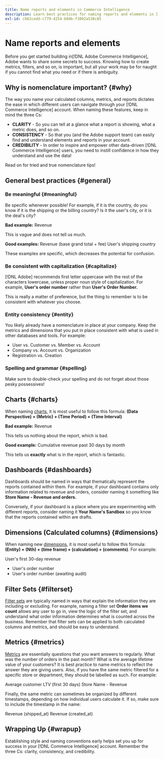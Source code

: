 ```yaml
---
title: Name reports and elements in Commerce Intelligence
description: Learn best practices for naming reports and elements in [!DNL Commerce Intelligence].
exl-id: c662cedd-c779-4254-b04b-f3092a538c85
---
```

# Name reports and elements

Before you get started building in[!DNL Adobe Commerce Intelligence], Adobe wants to share some secrets to success. Knowing how to create metrics, filters, and so on, is important, but all your work may be for naught if you cannot find what you need or if there is ambiguity.

## Why is nomenclature important? {#why}

The way you name your calculated columns, metrics, and reports dictates the ease in which different users can navigate through your [!DNL Commerce Intelligence] account. When naming these features, keep in mind the three Cs:

* **CLARITY** - So you can tell at a glance what a report is showing, what a metric does, and so on.
* **CONSISTENCY** - So that you (and the Adobe support team) can easily find and understand elements and reports in your account.
* **CREDIBILITY** - In order to inspire and empower other data-driven [!DNL Commerce Intelligence] users, you need to instill confidence in how they understand and use the data!

Read on for tried and true nomenclature tips!

## General best practices {#general}

### Be meaningful {#meaningful}

Be specific whenever possible! For example, if it is the country, do you know if it is the shipping or the billing country? Is it the user's city, or it is the deal's city?

**Bad example:**
 Revenue

This is vague and does not tell us much.

**Good examples:**
 Revenue (base grand total + fee)
 User's shipping country

These examples are specific, which decreases the potential for confusion.

### Be consistent with capitalization {#capitalize}

[!DNL Adobe] recommends first letter uppercase with the rest of the characters lowercase, unless proper noun style of capitalization. For example, **User's order number** rather than **User's Order Number.**

This is really a matter of preference, but the thing to remember is to be consistent with whatever you choose.

### Entity consistency {#entity}

You likely already have a nomenclature in place at your company. Keep the metrics and dimensions that you put in place consistent with what is used in other databases and tools. For example:

* User vs. Customer vs. Member vs. Account
* Company vs. Account vs. Organization
* Registration vs. Creation

### Spelling and grammar {#spelling}

Make sure to double-check your spelling and do not forget about those pesky possessives!

## Charts {#charts}

When naming [charts](../tutorials/using-visual-report-builder.md), it is most useful to follow this formula: **(Data Perspective) + (Metric) + (Time Period) + (Time Interval)**

**Bad example:**
 Revenue

This tells us nothing about the report, which is bad.

**Good example:**
 Cumulative revenue past 30 days by month

This tells us **exactly** what is in the report, which is fantastic.

## Dashboards {#dashboards}

Dashboards should be named in ways that thematically represent the reports contained within them. For example, if your dashboard contains only information related to revenue and orders, consider naming it something like **Store Name - Revenue and orders.**

Conversely, if your dashboard is a place where you are experimenting with different reports, consider naming it **Your Name's Sandbox** so you know that the reports contained within are drafts.

## Dimensions (Calculated columns) {#dimensions}

When naming new [dimensions](../data-analyst/data-warehouse-mgr/creating-calculated-columns.md), it is most useful to follow this formula: **(Entity) + (Nth) + (time frame) + (calculation) + (comments)**. For example:

User's first 30-day revenue
* User's order number
* User's order number (awaiting audit)

## Filter Sets {#filterset}

[Filter sets](../data-user/reports/ess-manage-data-filters.md) are typically named in ways that explain the information they are including or excluding. For example, naming a filter set **Order items we count** allows any user to go in, view the logic of the filter set, and understand what order information determines what is counted across the business. Remember that filter sets can be applied to both calculated columns and metrics, and should be easy to understand.

## Metrics {#metrics}

[Metrics](../data-user/reports/ess-manage-data-metrics.md) are essentially questions that you want answers to regularly. What was the number of orders in the past month? What is the average lifetime value of your customers? It is best practice to name metrics to reflect the answer they are giving users. Also, if you have the same metric filtered for a specific store or department, they should be labelled as such. For example:

Average customer LTV (first 30 days)
 Store Name - Revenue

Finally, the same metric can sometimes be organized by different timestamps, depending on how individual users calculate it. If so, make sure to include the timestamp in the name:

Revenue (shipped\_at)
 Revenue (created\_at)

## Wrapping Up {#wrapup}

Establishing style and naming conventions early helps set you up for success in your [!DNL Commerce Intelligence] account. Remember the three Cs: clarity, consistency, and credibility.
